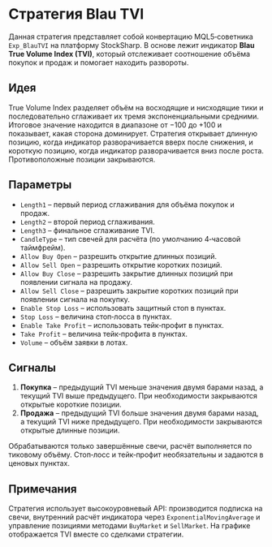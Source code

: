 # Стратегия Blau TVI

Данная стратегия представляет собой конвертацию MQL5‑советника `Exp_BlauTVI` на платформу StockSharp. В основе лежит индикатор **Blau True Volume Index (TVI)**, который отслеживает соотношение объёма покупок и продаж и помогает находить развороты.

## Идея

True Volume Index разделяет объём на восходящие и нисходящие тики и последовательно сглаживает их тремя экспоненциальными средними. Итоговое значение находится в диапазоне от −100 до +100 и показывает, какая сторона доминирует. Стратегия открывает длинную позицию, когда индикатор разворачивается вверх после снижения, и короткую позицию, когда индикатор разворачивается вниз после роста. Противоположные позиции закрываются.

## Параметры

- `Length1` – первый период сглаживания для объёма покупок и продаж.
- `Length2` – второй период сглаживания.
- `Length3` – финальное сглаживание TVI.
- `CandleType` – тип свечей для расчёта (по умолчанию 4‑часовой таймфрейм).
- `Allow Buy Open` – разрешить открытие длинных позиций.
- `Allow Sell Open` – разрешить открытие коротких позиций.
- `Allow Buy Close` – разрешить закрытие длинных позиций при появлении сигнала на продажу.
- `Allow Sell Close` – разрешить закрытие коротких позиций при появлении сигнала на покупку.
- `Enable Stop Loss` – использовать защитный стоп в пунктах.
- `Stop Loss` – величина стоп‑лосса в пунктах.
- `Enable Take Profit` – использовать тейк‑профит в пунктах.
- `Take Profit` – величина тейк‑профита в пунктах.
- `Volume` – объём заявки в лотах.

## Сигналы

1. **Покупка** – предыдущий TVI меньше значения двумя барами назад, а текущий TVI выше предыдущего. При необходимости закрываются открытые короткие позиции.
2. **Продажа** – предыдущий TVI больше значения двумя барами назад, а текущий TVI ниже предыдущего. При необходимости закрываются открытые длинные позиции.

Обрабатываются только завершённые свечи, расчёт выполняется по тиковому объёму. Стоп‑лосс и тейк‑профит необязательны и задаются в ценовых пунктах.

## Примечания

Стратегия использует высокоуровневый API: производится подписка на свечи, внутренний расчёт индикатора через `ExponentialMovingAverage` и управление позициями методами `BuyMarket` и `SellMarket`. На графике отображается TVI вместе со сделками стратегии.
